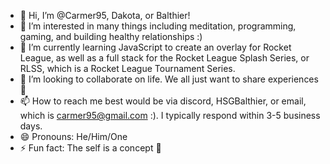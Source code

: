 - 👋 Hi, I’m @Carmer95, Dakota, or Balthier!
- 👀 I’m interested in many things including meditation, programming, gaming, and building healthy relationships :)
- 🌱 I’m currently learning JavaScript to create an overlay for Rocket League, as well as a full stack for the Rocket League Splash Series, or RLSS, which is a Rocket League Tournament Series.
- 💞️ I’m looking to collaborate on life. We all just want to share experiences 💚
- 📫 How to reach me best would be via discord, HSGBalthier, or email, which is carmer95@gmail.com :). I typically respond within 3-5 business days.
- 😄 Pronouns: He/Him/One
- ⚡ Fun fact: The self is a concept 💚

<!---
Carmer95/Carmer95 is a ✨ special ✨ repository because its `README.md` (this file) appears on your GitHub profile.
You can click the Preview link to take a look at your changes.
--->

